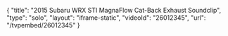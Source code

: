 {
    "title": "2015 Subaru WRX STI MagnaFlow Cat-Back Exhaust Soundclip",
    "type": "solo",
    "layout": "iframe-static",
    "videoId": "26012345",
    "url": "\/tvpembed\/26012345"
}